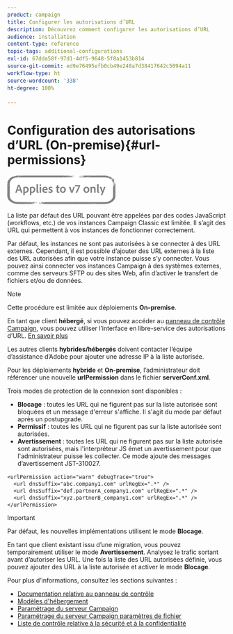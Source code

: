 ```yaml
---
product: campaign
title: Configurer les autorisations d’URL
description: Découvrez comment configurer les autorisations d’URL
audience: installation
content-type: reference
topic-tags: additional-configurations
exl-id: 67dda58f-97d1-4df5-9648-5f8a1453b814
source-git-commit: ed9e76495efb0cb49e248a7d38417642c5094a11
workflow-type: ht
source-wordcount: '338'
ht-degree: 100%

---
```


# Configuration des autorisations d’URL (On-premise){#url-permissions}

![](../../assets/v7-only.svg)

La liste par défaut des URL pouvant être appelées par des codes JavaScript (workflows, etc.) de vos instances Campaign Classic est limitée. Il s’agit des URL qui permettent à vos instances de fonctionner correctement.

Par défaut, les instances ne sont pas autorisées à se connecter à des URL externes. Cependant, il est possible d’ajouter des URL externes à la liste des URL autorisées afin que votre instance puisse s’y connecter. Vous pouvez ainsi connecter vos instances Campaign à des systèmes externes, comme des serveurs SFTP ou des sites Web, afin d’activer le transfert de fichiers et/ou de données.

>[!NOTE]
>
>Cette procédure est limitée aux déploiements **On-premise**.
>
>En tant que client **hébergé**, si vous pouvez accéder au [panneau de contrôle Campaign](https://experienceleague.adobe.com/docs/control-panel/using/control-panel-home.html?lang=fr), vous pouvez utiliser l’interface en libre-service des autorisations d’URL. [En savoir plus](https://experienceleague.adobe.com/docs/control-panel/using/instances-settings/url-permissions.html?lang=fr)
>
>Les autres clients **hybrides/hébergés** doivent contacter l’équipe d’assistance d’Adobe pour ajouter une adresse IP à la liste autorisée.

Pour les déploiements **hybride** et **On-premise**, l’administrateur doit référencer une nouvelle **urlPermission** dans le fichier **serverConf.xml**.


Trois modes de protection de la connexion sont disponibles :

* **Blocage** : toutes les URL qui ne figurent pas sur la liste autorisée sont bloquées et un message d&#39;erreur s&#39;affiche. Il s&#39;agit du mode par défaut après un postupgrade.
* **Permissif** : toutes les URL qui ne figurent pas sur la liste autorisée sont autorisées.
* **Avertissement** : toutes les URL qui ne figurent pas sur la liste autorisée sont autorisées, mais l&#39;interpréteur JS émet un avertissement pour que l&#39;administrateur puisse les collecter. Ce mode ajoute des messages d’avertissement JST-310027.

```
<urlPermission action="warn" debugTrace="true">
  <url dnsSuffix="abc.company1.com" urlRegEx=".*" />
  <url dnsSuffix="def.partnerA_company1.com" urlRegEx=".*" />
  <url dnsSuffix="xyz.partnerB_company1.com" urlRegEx=".*" />
</urlPermission>
```

>[!IMPORTANT]
>
>Par défaut, les nouvelles implémentations utilisent le mode **Blocage**.
>
>En tant que client existant issu d’une migration, vous pouvez temporairement utiliser le mode **Avertissement**. Analysez le trafic sortant avant d’autoriser les URL. Une fois la liste des URL autorisées définie, vous pouvez ajouter des URL à la liste autorisée et activer le mode **Blocage**.

Pour plus d’informations, consultez les sections suivantes :

* [Documentation relative au panneau de contrôle](https://experienceleague.adobe.com/docs/control-panel/using/control-panel-home.html?lang=fr)
* [Modèles d&#39;hébergement](hosting-models.md)
* [Paramétrage du serveur Campaign](configuring-campaign-server.md)
* [Paramétrage du serveur Campaign   paramètres de fichier](the-server-configuration-file.md)
* [Liste de contrôle relative à la sécurité et à la confidentialité](get-started-security-privacy.md)
